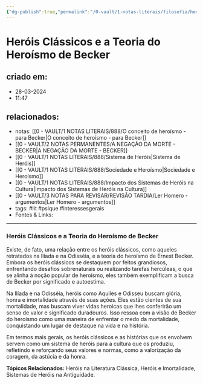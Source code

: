 ```yaml
---
{"dg-publish":true,"permalink":"/0-vault/1-notas-literais/filosofia/herois-classicos-e-a-teoria-do-heroismo-de-becker/","tags":["lit","psique","interessesgerais"],"dgHomeLink":true,"dgShowLocalGraph":true,"dgShowFileTree":true,"dgEnableSearch":true}
---
```


# Heróis Clássicos e a Teoria do Heroísmo de Becker

## criado em: 
- 28-03-2024
- 11:47
## relacionados:
- notas: [[0 - VAULT/1 NOTAS LITERAIS/888/O conceito de heroísmo - para Becker\|O conceito de heroísmo - para Becker]]
- [[0 - VAULT/2 NOTAS PERMANENTES/A NEGAÇÃO DA MORTE - BECKER\|A NEGAÇÃO DA MORTE - BECKER]]
- [[0 - VAULT/1 NOTAS LITERAIS/888/Sistema de Heróis\|Sistema de Heróis]]
- [[0 - VAULT/1 NOTAS LITERAIS/888/Sociedade e Heroísmo\|Sociedade e Heroísmo]]
- [[0 - VAULT/1 NOTAS LITERAIS/888/Impacto dos Sistemas de Heróis na Cultura\|Impacto dos Sistemas de Heróis na Cultura]]
- [[0 - VAULT/3 NOTAS PARA REVISAR/REVISÃO TARDIA/Ler Homero - argumentos\|Ler Homero - argumentos]]
- tags: #lit #psique #interessesgerais 
- Fontes & Links: 
---
### Heróis Clássicos e a Teoria do Heroísmo de Becker

Existe, de fato, uma relação entre os heróis clássicos, como aqueles retratados na Ilíada e na Odisséia, e a teoria do heroísmo de Ernest Becker. Embora os heróis clássicos se destaquem por feitos grandiosos, enfrentando desafios sobrenaturais ou realizando tarefas hercúleas, o que se alinha à noção popular de heroísmo, eles também exemplificam a busca de Becker por significado e autoestima.

Na Ilíada e na Odisséia, heróis como Aquiles e Odisseu buscam glória, honra e imortalidade através de suas ações. Eles estão cientes de sua mortalidade, mas buscam viver vidas heroicas que lhes conferirão um senso de valor e significado duradouros. Isso ressoa com a visão de Becker do heroísmo como uma maneira de enfrentar o medo da mortalidade, conquistando um lugar de destaque na vida e na história.

Em termos mais gerais, os heróis clássicos e as histórias que os envolvem servem como um sistema de heróis para a cultura que os produziu, refletindo e reforçando seus valores e normas, como a valorização da coragem, da astúcia e da honra.

**Tópicos Relacionados:** Heróis na Literatura Clássica, Heróis e Imortalidade, Sistemas de Heróis na Antiguidade.